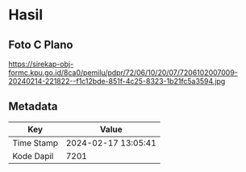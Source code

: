 # Hasil

## Foto C Plano

https://sirekap-obj-formc.kpu.go.id/8ca0/pemilu/pdpr/72/06/10/20/07/7206102007009-20240214-221822--f1c12bde-851f-4c25-8323-1b21fc5a3594.jpg


## Metadata

| Key        | Value               |
| ---------- | ------------------- |
| Time Stamp | 2024-02-17 13:05:41 |
| Kode Dapil | 7201                |



